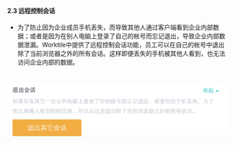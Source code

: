 #### 2.3 远程控制会话
* 为了防止因为企业成员手机丢失，而导致其他人通过客户端看到企业内部数据；或者是因为在别人电脑上登录了自己的帐号而忘记退出，导致企业内部数据泄漏。Worktile中提供了远程控制会话功能，员工可以在自己的帐号中退出除了当前浏览器之外的所有会话。这样即便丢失的手机被其他人看到，也无法访问企业内部的数据。

# ![](/assets/3.3.png)